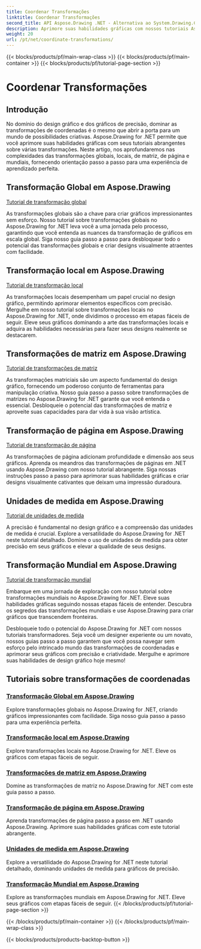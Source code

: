 ```yaml
---
title: Coordenar Transformações
linktitle: Coordenar Transformações
second_title: API Aspose.Drawing .NET - Alternativa ao System.Drawing.Common
description: Aprimore suas habilidades gráficas com nossos tutoriais Aspose.Drawing. Explore transformações globais, locais, de matriz, de página e mundiais, dominando gráficos de precisão em .NET.
weight: 20
url: /pt/net/coordinate-transformations/
---
```


{{< blocks/products/pf/main-wrap-class >}}
{{< blocks/products/pf/main-container >}}
{{< blocks/products/pf/tutorial-page-section >}}

# Coordenar Transformações


## Introdução

No domínio do design gráfico e dos gráficos de precisão, dominar as transformações de coordenadas é o mesmo que abrir a porta para um mundo de possibilidades criativas. Aspose.Drawing for .NET permite que você aprimore suas habilidades gráficas com seus tutoriais abrangentes sobre várias transformações. Neste artigo, nos aprofundaremos nas complexidades das transformações globais, locais, de matriz, de página e mundiais, fornecendo orientação passo a passo para uma experiência de aprendizado perfeita.

## Transformação Global em Aspose.Drawing
[Tutorial de transformação global](./global-transformation/)

As transformações globais são a chave para criar gráficos impressionantes sem esforço. Nosso tutorial sobre transformações globais no Aspose.Drawing for .NET leva você a uma jornada pelo processo, garantindo que você entenda as nuances da transformação de gráficos em escala global. Siga nosso guia passo a passo para desbloquear todo o potencial das transformações globais e criar designs visualmente atraentes com facilidade.

## Transformação local em Aspose.Drawing
[Tutorial de transformação local](./local-transformation/)

As transformações locais desempenham um papel crucial no design gráfico, permitindo aprimorar elementos específicos com precisão. Mergulhe em nosso tutorial sobre transformações locais no Aspose.Drawing for .NET, onde dividimos o processo em etapas fáceis de seguir. Eleve seus gráficos dominando a arte das transformações locais e adquira as habilidades necessárias para fazer seus designs realmente se destacarem.

## Transformações de matriz em Aspose.Drawing
[Tutorial de transformações de matriz](./matrix-transformations/)

As transformações matriciais são um aspecto fundamental do design gráfico, fornecendo um poderoso conjunto de ferramentas para manipulação criativa. Nosso guia passo a passo sobre transformações de matrizes no Aspose.Drawing for .NET garante que você entenda o essencial. Desbloqueie o potencial das transformações de matriz e aproveite suas capacidades para dar vida à sua visão artística.

## Transformação de página em Aspose.Drawing
[Tutorial de transformação de página](./page-transformation/)

As transformações de página adicionam profundidade e dimensão aos seus gráficos. Aprenda os meandros das transformações de páginas em .NET usando Aspose.Drawing com nosso tutorial abrangente. Siga nossas instruções passo a passo para aprimorar suas habilidades gráficas e criar designs visualmente cativantes que deixam uma impressão duradoura.

## Unidades de medida em Aspose.Drawing
[Tutorial de unidades de medida](./units-of-measure/)

A precisão é fundamental no design gráfico e a compreensão das unidades de medida é crucial. Explore a versatilidade do Aspose.Drawing for .NET neste tutorial detalhado. Domine o uso de unidades de medida para obter precisão em seus gráficos e elevar a qualidade de seus designs.

## Transformação Mundial em Aspose.Drawing
[Tutorial de transformação mundial](./world-transformation/)

Embarque em uma jornada de exploração com nosso tutorial sobre transformações mundiais no Aspose.Drawing for .NET. Eleve suas habilidades gráficas seguindo nossas etapas fáceis de entender. Descubra os segredos das transformações mundiais e use Aspose.Drawing para criar gráficos que transcendem fronteiras.

Desbloqueie todo o potencial do Aspose.Drawing for .NET com nossos tutoriais transformadores. Seja você um designer experiente ou um novato, nossos guias passo a passo garantem que você possa navegar sem esforço pelo intrincado mundo das transformações de coordenadas e aprimorar seus gráficos com precisão e criatividade. Mergulhe e aprimore suas habilidades de design gráfico hoje mesmo!
## Tutoriais sobre transformações de coordenadas
### [Transformação Global em Aspose.Drawing](./global-transformation/)
Explore transformações globais no Aspose.Drawing for .NET, criando gráficos impressionantes com facilidade. Siga nosso guia passo a passo para uma experiência perfeita.
### [Transformação local em Aspose.Drawing](./local-transformation/)
Explore transformações locais no Aspose.Drawing for .NET. Eleve os gráficos com etapas fáceis de seguir.
### [Transformações de matriz em Aspose.Drawing](./matrix-transformations/)
Domine as transformações de matriz no Aspose.Drawing for .NET com este guia passo a passo.
### [Transformação de página em Aspose.Drawing](./page-transformation/)
Aprenda transformações de página passo a passo em .NET usando Aspose.Drawing. Aprimore suas habilidades gráficas com este tutorial abrangente.
### [Unidades de medida em Aspose.Drawing](./units-of-measure/)
Explore a versatilidade do Aspose.Drawing for .NET neste tutorial detalhado, dominando unidades de medida para gráficos de precisão.
### [Transformação Mundial em Aspose.Drawing](./world-transformation/)
Explore as transformações mundiais em Aspose.Drawing for .NET. Eleve seus gráficos com etapas fáceis de seguir.
{{< /blocks/products/pf/tutorial-page-section >}}

{{< /blocks/products/pf/main-container >}}
{{< /blocks/products/pf/main-wrap-class >}}

{{< blocks/products/products-backtop-button >}}
